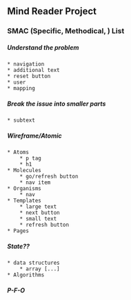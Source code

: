 ## Mind Reader Project

### SMAC (Specific, Methodical, ) List

##### Understand the problem

	* navigation
	* additional text
	* reset button
	* user
	* mapping

##### Break the issue into smaller parts

	* subtext

##### Wireframe/Atomic 

	* Atoms
		* p tag
		* h1 
	* Molecules
		* go/refresh button
		* nav item
	* Organisms
		* nav
	* Templates
		* large text
		* next button
		* small text
		* refresh button
	* Pages

##### State?? 

	* data structures
		* array [...]
	* Algorithms

##### P-F-O
